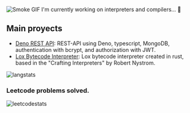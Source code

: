 ![Smoke GIF](http://www.mortalkombatwarehouse.com/mk3/animations/smoke.gif)
I'm currently working on interpreters and compilers... 🦖

## Main proyects
- [Deno REST API](https://github.com/crr1c4/sql-converter): REST-API using Deno, typescript, MongoDB, authentication with bcrypt, and authorization with JWT.
- [Lox Bytecode Interpreter](https://github.com/crr1c4/lox-bytecode-interpreter): Lox bytecode interpreter created in rust, based in the "Crafting Interpreters" by Robert Nystrom.

![langstats](https://github-readme-stats.vercel.app/api/top-langs/?username=crr1c4&hide=html,css&theme=dark)

### Leetcode problems solved.
![leetcodestats](https://leetcode-stats-six.vercel.app/?username=cr1c4&theme=dark)
